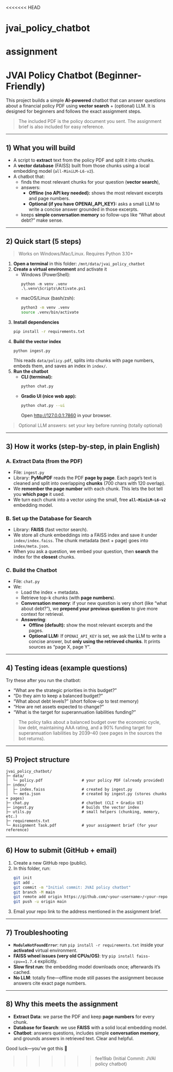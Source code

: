 <<<<<<< HEAD
# jvai_policy_chatbot
assignment
=======
# JVAI Policy Chatbot (Beginner-Friendly)

This project builds a simple **AI-powered** chatbot that can answer questions about a financial policy PDF using **vector search** + (optional) LLM. It is designed for beginners and follows the exact assignment steps.

> The included PDF is the policy document you sent. The assignment brief is also included for easy reference.

---

## 1) What you will build

- A script to **extract** text from the policy PDF and split it into chunks.
- A **vector database** (FAISS) built from those chunks using a local embedding model (`all-MiniLM-L6-v2`).
- A chatbot that:
  - finds the most relevant chunks for your question (**vector search**),
  - answers:
    - **Offline (no API key needed):** shows the most relevant excerpts and page numbers.
    - **Optional (if you have OPENAI_API_KEY):** asks a small LLM to write a concise answer grounded in those excerpts.
  - keeps **simple conversation memory** so follow-ups like “What about debt?” make sense.

---

## 2) Quick start (5 steps)

> Works on Windows/Mac/Linux. Requires Python 3.10+

1. **Open a terminal** in this folder: `/mnt/data/jvai_policy_chatbot`  
2. **Create a virtual environment** and activate it
   - Windows (PowerShell):
     ```pwsh
     python -m venv .venv
     .\.venv\Scripts\Activate.ps1
     ```
   - macOS/Linux (bash/zsh):
     ```bash
     python3 -m venv .venv
     source .venv/bin/activate
     ```
3. **Install dependencies**
   ```bash
   pip install -r requirements.txt
   ```
4. **Build the vector index**
   ```bash
   python ingest.py
   ```
   This reads `data/policy.pdf`, splits into chunks with page numbers, embeds them, and saves an index in `index/`.
5. **Run the chatbot**
   - **CLI (terminal):**
     ```bash
     python chat.py
     ```
   - **Gradio UI (nice web app):**
     ```bash
     python chat.py --ui
     ```
     Open http://127.0.0.1:7860 in your browser.

> Optional LLM answers: set your key before running (totally optional)

---

## 3) How it works (step-by-step, in plain English)

### A. Extract Data (from the PDF)
- File: `ingest.py`
- Library: **PyMuPDF** reads the PDF **page by page**. Each page’s text is cleaned and split into overlapping **chunks** (700 chars with 120 overlap).
- We **remember the page number** with each chunk. This lets the bot tell you **which page** it used.
- We turn each chunk into a vector using the small, free **`all-MiniLM-L6-v2`** embedding model.

### B. Set up the Database for Search
- Library: **FAISS** (fast vector search).
- We store all chunk embeddings into a FAISS index and save it under `index/index.faiss`. The chunk metadata (text + page) goes into `index/meta.json`.
- When you ask a question, we embed your question, then **search** the index for the **closest** chunks.

### C. Build the Chatbot
- File: `chat.py`
- We:
  - Load the index + metadata.
  - Retrieve top-k chunks (with **page numbers**).
  - **Conversation memory**: if your new question is very short (like “what about debt?”), we **prepend your previous question** to give more context for retrieval.
  - **Answering**:
    - **Offline (default):** show the most relevant excerpts and the pages.
    - **Optional LLM:** If `OPENAI_API_KEY` is set, we ask the LLM to write a concise answer, but **only using the retrieved chunks**. It prints sources as “page X, page Y”.

---

## 4) Testing ideas (example questions)

Try these after you run the chatbot:

- “What are the strategic priorities in this budget?”  
- “Do they aim to keep a balanced budget?”  
- “What about debt levels?” (short follow-up to test memory)  
- “How are net assets expected to change?”  
- “What is the target for superannuation liabilities funding?”

> The policy talks about a balanced budget over the economic cycle, low debt, maintaining AAA rating, and a 90% funding target for superannuation liabilities by 2039–40 (see pages in the sources the bot returns).

---

## 5) Project structure

```
jvai_policy_chatbot/
├─ data/
│  └─ policy.pdf                 # your policy PDF (already provided)
├─ index/
│  ├─ index.faiss                # created by ingest.py
│  └─ meta.json                  # created by ingest.py (stores chunks + pages)
├─ chat.py                       # chatbot (CLI + Gradio UI)
├─ ingest.py                     # builds the vector index
├─ utils.py                      # small helpers (chunking, memory, etc.)
├─ requirements.txt
└─ Assignment Task.pdf           # your assignment brief (for your reference)
```

---

## 6) How to submit (GitHub + email)

1. Create a new GitHub repo (public).
2. In this folder, run:
   ```bash
   git init
   git add .
   git commit -m "Initial commit: JVAI policy chatbot"
   git branch -M main
   git remote add origin https://github.com/<your-username>/<your-repo>.git
   git push -u origin main
   ```
3. Email your repo link to the address mentioned in the assignment brief.

---

## 7) Troubleshooting

- **`ModuleNotFoundError`**: run `pip install -r requirements.txt` inside your **activated** virtual environment.
- **FAISS wheel issues (very old CPUs/OS)**: try `pip install faiss-cpu==1.7.4` explicitly.
- **Slow first run**: the embedding model downloads once; afterwards it’s cached.
- **No LLM**: totally fine—offline mode still passes the assignment because answers cite exact page numbers.

---

## 8) Why this meets the assignment

- **Extract Data**: we parse the PDF and keep **page numbers** for every chunk.
- **Database for Search**: we use **FAISS** with a solid local embedding model.
- **Chatbot**: answers questions, includes simple **conversation memory**, and grounds answers in retrieved text. Clear and helpful.

Good luck—you’ve got this 🚀
>>>>>>> fee19ab (Initial Commit: JVAI policy chatbot)

